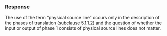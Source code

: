 ### Response

The use of the term “physical source line” occurs only in the description of the
phases of translation (subclause 5.1.1.2) and the question of whether the input
or output of phase 1 consists of physical source lines does not matter.
